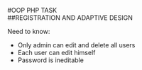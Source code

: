 #OOP PHP TASK<br />
##REGISTRATION AND ADAPTIVE DESIGN<br />


Need to know:

* Only admin can edit and delete all users
* Each user can edit himself
* Password is ineditable